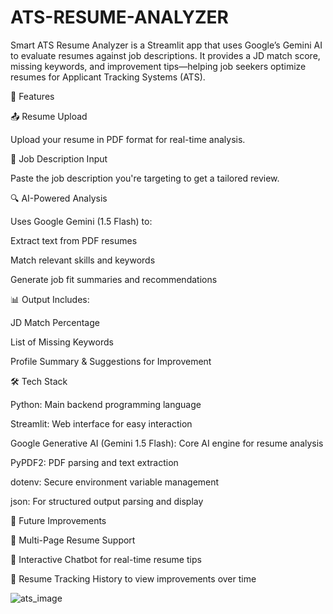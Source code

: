 # ATS-RESUME-ANALYZER
Smart ATS Resume Analyzer is a Streamlit app that uses Google’s Gemini AI to evaluate resumes against job descriptions. It provides a JD match score, missing keywords, and improvement tips—helping job seekers optimize resumes for Applicant Tracking Systems (ATS).

🚀 Features

📤 Resume Upload

Upload your resume in PDF format for real-time analysis.

📝 Job Description Input

Paste the job description you're targeting to get a tailored review.

🔍 AI-Powered Analysis

Uses Google Gemini (1.5 Flash) to:

Extract text from PDF resumes

Match relevant skills and keywords

Generate job fit summaries and recommendations


📊 Output Includes:

JD Match Percentage

List of Missing Keywords

Profile Summary & Suggestions for Improvement


🛠️ Tech Stack

Python: Main backend programming language

Streamlit: Web interface for easy interaction

Google Generative AI (Gemini 1.5 Flash): Core AI engine for resume analysis

PyPDF2: PDF parsing and text extraction

dotenv: Secure environment variable management

json: For structured output parsing and display



🔮 Future Improvements

📄 Multi-Page Resume Support

💬 Interactive Chatbot for real-time resume tips

📁 Resume Tracking History to view improvements over time


![ats_image](https://github.com/user-attachments/assets/7bd161fa-a1bc-4391-af6c-95e1a7f42527)
